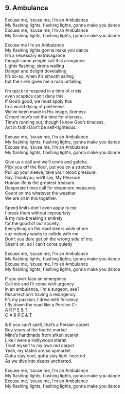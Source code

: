 ## 9.	Ambulance  
  
Excuse me, ‘scuse me, I’m an Ambulance  
My flashing lights, flashing lights, gonna make you dance  
Excuse me, ‘scuse me, I’m an Ambulance  
My flashing lights, flashing lights, gonna make you dance  
  
Excuse me I’m an Ambulance  
My flashing lights gonna make you dance  
I’m a necessary extravagance  
though some people call this arrogance  
Lights flashing, sirens wailing  
Danger and delight dovetailing  
It’s so-so, when it’s smooth sailing  
but the siren gives me a rush unfailing  
  
I’m quick to respond in a time of crisis  
even sceptics can’t deny this  
If God’s good, we must apply this  
to a world dying of politeness  
We’ve been made in His image, likeness  
C’mon! now’s not the time for shyness.  
Time’s running out, though I know God’s timeless,  
Act in faith! Don’t be self-righteous.  
  
Excuse me, ‘scuse me, I’m an Ambulance  
My flashing lights, flashing lights, gonna make you dance  
Excuse me, ‘scuse me, I’m an Ambulance  
My flashing lights, flashing lights, gonna make you dance  
  
Give us a call and we’ll come and getcha  
Pick you off the floor, put you on a stretcha  
Pull up your sleeve, take your blood pressure.  
Say Thankyou; we’ll say, My Pleasure.  
Human life is the greatest treasure.  
Desperate times call for desperate measures.  
Count on me whatever the weather  
We are all in this together.  
  
Speed limits don’t even apply to me  
I break them without impropriety  
& my rule-breaking’s entirely  
for the good of our society.  
Everything on the road steers wide of me  
cuz nobody wants to collide with me  
Don’t you dare get on the wrong side of me.  
Siren’s on, so I can’t come quietly  
  
Excuse me, ‘scuse me, I’m an Ambulance  
My flashing lights, flashing lights, gonna make you dance  
Excuse me, ‘scuse me, I’m an Ambulance  
My flashing lights, flashing lights, gonna make you dance  
  
If you ever face an emergency  
Call me and I’ll come with urgency  
in an ambulance, I’m a surgeon, see?  
Resurrection’s having a resurgency.  
It’s my passion, I drive with fervency  
I fly down the road like a Persion C-  
A R P E & T,  
C A R P E & T  
  
& if you can’t spell, that’s a Persian carpet  
Buy yours at the tourist market  
Mine’s handmade from silken scarlet  
Like I were a Hollywood starlet  
Treat myself to my own red carpet  
Yeah, my tastes are so upmarket  
Gotta stay cool, gotta stay light-hearted  
As we dive into deeps uncharted.  
  
Excuse me, ‘scuse me, I’m an Ambulance  
My flashing lights, flashing lights, gonna make you dance  
Excuse me, ‘scuse me, I’m an Ambulance  
My flashing lights, flashing lights, gonna make you dance  
